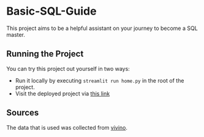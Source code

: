 # Basic-SQL-Guide
This project aims to be a helpful assistant on your journey to become a SQL master. 

## Running the Project
You can try this project out yourself in two ways:
- Run it locally by executing `streamlit run home.py` in the root of the project.
- Visit the deployed project via [this link](https://basic-sql-guide.streamlit.app)

## Sources
The data that is used was collected from [vivino](https://www.vivino.com).
